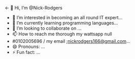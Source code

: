 <- 👋 Hi, I’m @Nick-Rodgers
- 👀 I’m interested in becoming an all round IT expert...
- 🌱 I’m currently learning programming languages...
- 💞️ I’m looking to collaborate on ...
- 📫 How to reach me thorough my wattsapp null
- #0102005696 / my email ;nickrodgers166@gmail.com...
- 😄 Pronouns: ...
- ⚡ Fun fact: ...

<!---
Nick-Rodgers/Nick-Rodgers is a ✨ special ✨ repository because its `README.md` (this file) appears on your GitHub profile.
You can click the Preview link to take a look at your changes.
--->


